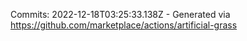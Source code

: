 Commits: 2022-12-18T03:25:33.138Z - Generated via https://github.com/marketplace/actions/artificial-grass
<br>
